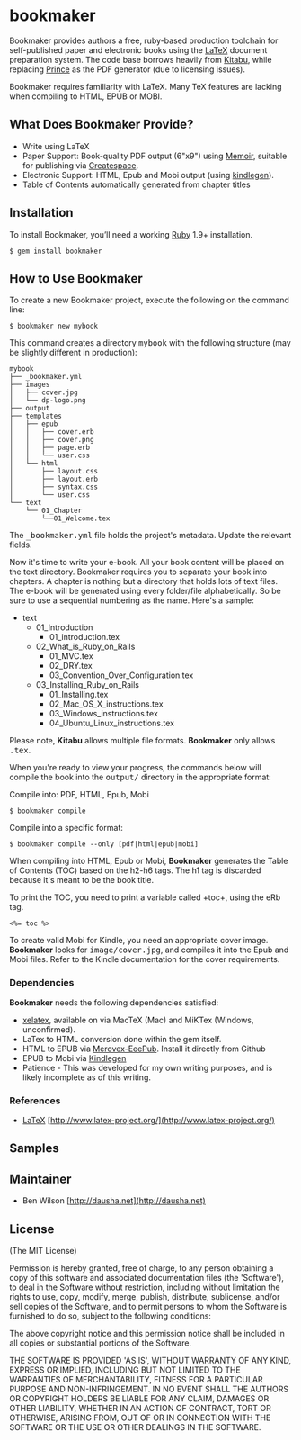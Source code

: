 bookmaker
=========

Bookmaker provides authors a free, ruby-based production toolchain for self-published paper and electronic books using the [LaTeX](http://www.latex-project.org/) document preparation system. The code base borrows heavily from [Kitabu](https://github.com/fnando/kitabu), while replacing [Prince](http://princexml.com) as the PDF generator (due to licensing issues).

Bookmaker requires familiarity with LaTeX. Many TeX features are lacking when compiling to HTML, EPUB or MOBI.

What Does Bookmaker Provide?
----------------------------

* Write using LaTeX
* Paper Support: Book-quality PDF output (6"x9") using [Memoir](http://www.ctan.org/tex-archive/macros/latex/contrib/memoir), suitable for publishing via [Createspace](https://www.createspace.com).
* Electronic Support: HTML, Epub and Mobi output (using [kindlegen](http://kindlegen.s3.amazonaws.com)).
* Table of Contents automatically generated from chapter titles

Installation
-------------

To install Bookmaker, you’ll need a working [Ruby](http://www.ruby-lang.org) 1.9+ installation.

    $ gem install bookmaker

<!--

After installing Bookmaker, run the following command to check your external
dependencies.

  $ bookmaker check

  KindleGen: Converts ePub e-books into .mobi files.
  Installed.

  html2text: Converts HTML documents into plain text.
  Not installed.

  pygments.rb: A generic syntax highlight. If installed, replaces CodeRay.
  Not installed.

There's no requirements here; just make sure you cleared the correct dependency based
on the formats you want to compile to.

-->

How to Use Bookmaker
--------------------

To create a new Bookmaker project, execute the following on the command line:

    $ bookmaker new mybook

This command creates a directory <tt>mybook</tt> with the following structure (may be slightly different in production):

    mybook
    ├── _bookmaker.yml
    ├── images
    │   ├── cover.jpg
    │   └── dp-logo.png
    ├── output
    ├── templates
    │   ├── epub
    │   │   ├── cover.erb
    │   │   ├── cover.png
    │   │   ├── page.erb
    │   │   └── user.css
    │   └── html
    │       ├── layout.css
    │       ├── layout.erb
    │       ├── syntax.css
    │       └── user.css
    └── text
        └── 01_Chapter
            └──01_Welcome.tex

The <tt>_bookmaker.yml</tt> file holds the project's metadata. Update the relevant fields.

Now it's time to write your e-book. All your book content will be placed on the text directory. Bookmaker requires you to separate your book into chapters. A chapter is nothing but a directory that holds lots of text files. The e-book will be generated using every folder/file alphabetically. So be sure to use a sequential numbering as the name. Here's a sample:

  * text
    * 01_Introduction
      * 01_introduction.tex
    * 02_What_is_Ruby_on_Rails
      * 01_MVC.tex
      * 02_DRY.tex
      * 03_Convention_Over_Configuration.tex
    * 03_Installing_Ruby_on_Rails
      * 01_Installing.tex
      * 02_Mac_OS_X_instructions.tex
      * 03_Windows_instructions.tex
      * 04_Ubuntu_Linux_instructions.tex

Please note, **Kitabu** allows multiple file formats. **Bookmaker** only allows <tt>.tex</tt>.

When you're ready to view your progress, the commands below will compile the book into the <tt>output/</tt> directory in the appropriate format:

Compile into: PDF, HTML, Epub, Mobi

    $ bookmaker compile

Compile into a specific format:

    $ bookmaker compile --only [pdf|html|epub|mobi]

When compiling into HTML, Epub or Mobi, **Bookmaker** generates the Table of Contents (TOC) based on the h2-h6 tags. The h1 tag is discarded because it's meant to be the book title.

To print the TOC, you need to print a variable called +toc+, using the eRb tag.

    <%= toc %>

To create valid Mobi for Kindle, you need an appropriate cover image. **Bookmaker** looks for <tt>image/cover.jpg</tt>, and compiles it into the Epub and Mobi files. Refer to the Kindle documentation for the cover requirements.

### Dependencies

**Bookmaker** needs the following dependencies satisfied:

* [xelatex](http://en.wikipedia.org/wiki/XeTeX), available on via MacTeX (Mac) and MiKTex (Windows, unconfirmed).
* LaTex to HTML conversion done within the gem itself.
* HTML to EPUB via [Merovex-EeePub](https://github.com/Merovex/eeepub). Install it directly from Github
* EPUB to Mobi via [Kindlegen](http://kindlegen.s3.amazonaws.com)
* Patience - This was developed for my own writing purposes, and is likely incomplete as of this writing.

### References

* [LaTeX](http://en.wikipedia.org/wiki/LaTeX) [http://www.latex-project.org/](http://www.latex-project.org/)

## Samples

## Maintainer

* Ben Wilson [http://dausha.net](http://dausha.net)

## License

(The MIT License)

Permission is hereby granted, free of charge, to any person obtaining
a copy of this software and associated documentation files (the
'Software'), to deal in the Software without restriction, including
without limitation the rights to use, copy, modify, merge, publish,
distribute, sublicense, and/or sell copies of the Software, and to
permit persons to whom the Software is furnished to do so, subject to
the following conditions:

The above copyright notice and this permission notice shall be
included in all copies or substantial portions of the Software.

THE SOFTWARE IS PROVIDED 'AS IS', WITHOUT WARRANTY OF ANY KIND,
EXPRESS OR IMPLIED, INCLUDING BUT NOT LIMITED TO THE WARRANTIES OF
MERCHANTABILITY, FITNESS FOR A PARTICULAR PURPOSE AND NON-INFRINGEMENT.
IN NO EVENT SHALL THE AUTHORS OR COPYRIGHT HOLDERS BE LIABLE FOR ANY
CLAIM, DAMAGES OR OTHER LIABILITY, WHETHER IN AN ACTION OF CONTRACT,
TORT OR OTHERWISE, ARISING FROM, OUT OF OR IN CONNECTION WITH THE
SOFTWARE OR THE USE OR OTHER DEALINGS IN THE SOFTWARE.
